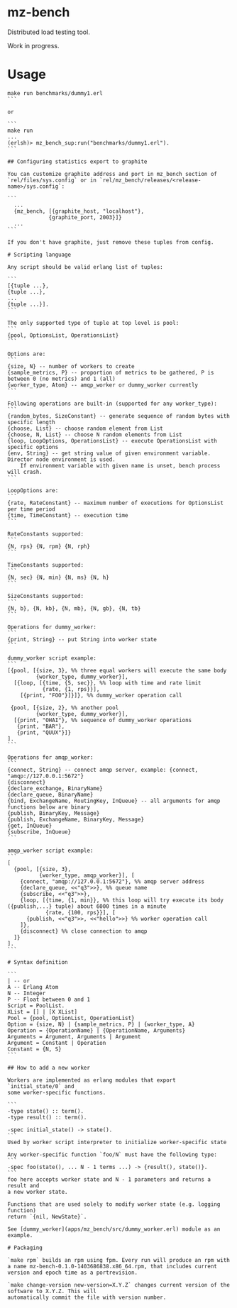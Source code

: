 
# mz-bench

Distributed load testing tool.

Work in progress.

# Usage

````
make run benchmarks/dummy1.erl
```

or

```
make run
...
(erlsh)> mz_bench_sup:run("benchmarks/dummy1.erl").
```

## Configuring statistics export to graphite

You can customize graphite address and port in mz_bench section of
`rel/files/sys.config` or in `rel/mz_bench/releases/<release-name>/sys.config`:

```
  ...
  {mz_bench, [{graphite_host, "localhost"},
             {graphite_port, 2003}]}
  ...
```

If you don't have graphite, just remove these tuples from config.

# Scripting language

Any script should be valid erlang list of tuples:

```
[{tuple ...},
{tuple ...},
...
{tuple ...}].
```

The only supported type of tuple at top level is pool:
```
{pool, OptionsList, OperationsList}
```

Options are:
```
{size, N} -- number of workers to create
{sample_metrics, P} -- proportion of metrics to be gathered, P is between 0 (no metrics) and 1 (all)
{worker_type, Atom} -- amqp_worker or dummy_worker currently
```

Following operations are built-in (supported for any worker_type):
```
{random_bytes, SizeConstant} -- generate sequence of random bytes with specific length
{choose, List} -- choose random element from List
{choose, N, List} -- choose N random elements from List
{loop, LoopOptions, OperationsList} -- execute OperationsList with specific options
{env, String} -- get string value of given environment variable. Director node environment is used.
    If environment variable with given name is unset, bench process will crash.
```

LoopOptions are:
```
{rate, RateConstant} -- maximum number of executions for OptionsList per time period
{time, TimeConstant} -- execution time
```

RateConstants supported:
```
{N, rps} {N, rpm} {N, rph}
```

TimeConstants supported:
```
{N, sec} {N, min} {N, ms} {N, h}
```

SizeConstants supported:
```
{N, b}, {N, kb}, {N, mb}, {N, gb}, {N, tb}
```

Operations for dummy_worker:
```
{print, String} -- put String into worker state
```

dummy_worker script example:
```
[{pool, [{size, 3}, %% three equal workers will execute the same body
         {worker_type, dummy_worker}],
  [{loop, [{time, {5, sec}}, %% loop with time and rate limit
           {rate, {1, rps}}],
    [{print, "FOO"}]}]}, %% dummy_worker operation call

 {pool, [{size, 2}, %% another pool
         {worker_type, dummy_worker}],
  [{print, "OHAI"}, %% sequence of dummy_worker operations
   {print, "BAR"},
   {print, "QUUX"}]}
].
```

Operations for amqp_worker:
```
{connect, String} -- connect amqp server, example: {connect, "amqp://127.0.0.1:5672"}
{disconnect}
{declare_exchange, BinaryName}
{declare_queue, BinaryName}
{bind, ExchangeName, RoutingKey, InQueue} -- all arguments for amqp functions below are binary
{publish, BinaryKey, Message}
{publish, ExchangeName, BinaryKey, Message}
{get, InQueue}
{subscribe, InQueue}
```

amqp_worker script example:
```
[
  {pool, [{size, 3},
          {worker_type, amqp_worker}], [
    {connect, "amqp://127.0.0.1:5672"}, %% amqp server address
    {declare_queue, <<"q3">>}, %% queue name
    {subscribe, <<"q3">>},
    {loop, [{time, {1, min}}, %% this loop will try execute its body ({publish,...} tuple) about 6000 times in a minute
            {rate, {100, rps}}], [
      {publish, <<"q3">>, <<"hello">>} %% worker operation call
    ]},
    {disconnect} %% close connection to amqp
  ]}
].
```

# Syntax definition

```
| -- or
A -- Erlang Atom
N -- Integer
P -- Float between 0 and 1
Script = PoolList.
XList = [] | [X XList]
Pool = {pool, OptionList, OperationList}
Option = {size, N} | {sample_metrics, P} | {worker_type, A}
Operation = {OperationName} | {OperationName, Arguments}
Arguments = Argument, Arguments | Argument
Argument = Constant | Operation
Constant = {N, S}
```

## How to add a new worker

Workers are implemented as erlang modules that export `initial_state/0` and
some worker-specific functions.

```
-type state() :: term().
-type result() :: term().

-spec initial_state() -> state().
```
Used by worker script interpreter to initialize worker-specific state

Any worker-specific function `foo/N` must have the following type:
```
-spec foo(state(), ... N - 1 terms ...) -> {result(), state()}.
```
foo here accepts worker state and N - 1 parameters and returns a result and
a new worker state.

Functions that are used solely to modify worker state (e.g. logging function)
return `{nil, NewState}`.

See [dummy_worker](apps/mz_bench/src/dummy_worker.erl) module as an example.

# Packaging

`make rpm` builds an rpm using fpm. Every run will produce an rpm with a name mz-bench-0.1.0-1403686838.x86_64.rpm, that includes current version and epoch time as a portrevision.

`make change-version new-version=X.Y.Z` changes current version of the software to X.Y.Z. This will
automatically commit the file with version number.

